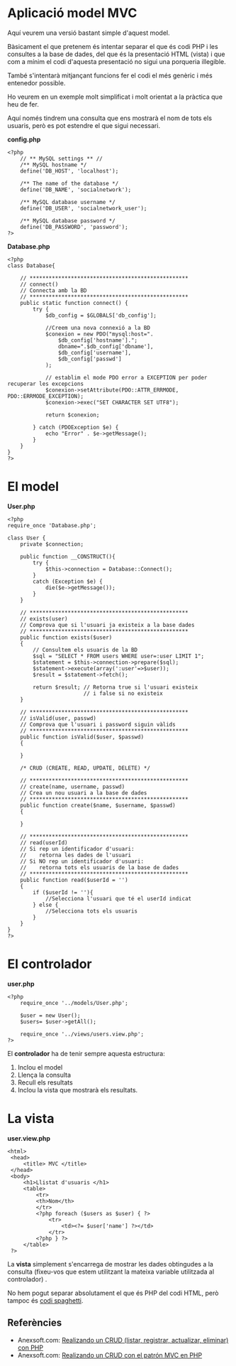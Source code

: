 # Aplicació model MVC

Aquí veurem una versió bastant simple d'aquest model.

Bàsicament el que pretenem és intentar separar el que és codi PHP i les consultes a la base de dades, del que és la presentació HTML (vista) i que com a mínim el codi
d'aquesta presentació no sigui una porqueria illegible.

També s'intentarà mitjançant funcions fer el codi el més genèric i més entenedor possible.

Ho veurem en un exemple molt simplificat i molt orientat a la pràctica que heu de fer.

Aquí només tindrem una consulta que ens mostrarà el nom de tots els usuaris, però es pot estendre el que sigui necessari.

**config.php**

```php+lineNumbers:true
<?php
    // ** MySQL settings ** //
    /** MySQL hostname */
    define('DB_HOST', 'localhost');

    /** The name of the database */
    define('DB_NAME', 'socialnetwork');

    /** MySQL database username */
    define('DB_USER', 'socialnetwork_user');

    /** MySQL database password */
    define('DB_PASSWORD', 'password');
?>
```

**Database.php**

```php+lineNumbers:true
<?php
class Database{

    // ************************************************** 
    // connect()
    // Connecta amb la BD
    // ************************************************** 
    public static function connect() {
        try {     
            $db_config = $GLOBALS['db_config'];
            
            //Creem una nova connexió a la BD
            $conexion = new PDO("mysql:host=".
                $db_config['hostname'].";
                dbname=".$db_config['dbname'],
                $db_config['username'],
                $db_config['passwd']
            );
            
            // establim el mode PDO error a EXCEPTION per poder recuperar les excepcions
            $conexion->setAttribute(PDO::ATTR_ERRMODE, PDO::ERRMODE_EXCEPTION);
            $conexion->exec("SET CHARACTER SET UTF8");
            
            return $conexion;
        
        } catch (PDOException $e) {
            echo "Error" . $e->getMessage();
        }
    }
}
?>
```

# El model

**User.php**

```php+lineNumbers:true
<?php
require_once 'Database.php';

class User {
    private $connection;

    public function __CONSTRUCT(){
        try {
            $this->connection = Database::Connect();
        } 
        catch (Exception $e) {
            die($e->getMessage());
        }
    }

    // ************************************************** 
    // exists(user)
    // Comprova que si l'usuari ja existeix a la base dades
    // ************************************************** 
    public function exists($user)
    {
        // Consultem els usuaris de la BD
        $sql = "SELECT * FROM users WHERE user=:user LIMIT 1";
        $statement = $this->connection->prepare($sql);
        $statement->execute(array(':user'=>$user));
        $result = $statement->fetch();

        return $result; // Retorna true si l'usuari existeix 
                        // i false si no existeix
    }

    // ************************************************** 
    // isValid(user, passwd)
    // Comprova que l'usuari i password siguin vàlids
    // ************************************************** 
    public function isValid($user, $passwd)
    {
        
    }
    
    /* CRUD (CREATE, READ, UPDATE, DELETE) */
    
    // ************************************************** 
    // create(name, username, passwd)
    // Crea un nou usuari a la base de dades
    // ************************************************** 
    public function create($name, $username, $passwd)
    {
        
    }
    
    // ************************************************** 
    // read(userId)
    // Si rep un identificador d'usuari: 
    //    retorna les dades de l'usuari 
    // Si NO rep un identificador d'usuari: 
    //    retorna tots els usuaris de la base de dades
    // ************************************************** 
    public function read($userId = '')
    {
        if ($userId != ''){
            //Selecciona l'usuari que té el userId indicat
        } else {
            //Selecciona tots els usuaris
        }
    }
}
?>
```

# El controlador

**user.php**

```php+lineNumbers:true
<?php
    require_once '../models/User.php';
    
    $user = new User();
    $users= $user->getAll();
    
    require_once '../views/users.view.php';
?>
```

El **controlador** ha de tenir sempre aquesta estructura:
  1. Inclou el model
  2. Llença la consulta
  3. Recull els resultats 
  4. Inclou la vista que mostrarà els resultats.

# La vista

**user.view.php**

```xml+lineNumbers:true
<html>
 <head>
     <title> MVC </title>
 </head>
 <body>
     <h1>Llistat d'usuaris </h1>
     <table>
         <tr>
         <th>Nom</th>
         </tr>
         <?php foreach ($users as $user) { ?>
             <tr>
                 <td><?= $user['name'] ?></td>
             </tr>
         <?php } ?>
     </table>
 ?>
 ```
 
La **vista** simplement s'encarrega de mostrar les dades obtingudes a la consulta (fixeu-vos que estem utilitzant la mateixa variable utilitzada al controlador) .

No hem pogut separar absolutament el que és PHP del codi HTML, però tampoc és [codi spaghetti](https://ca.wikipedia.org/wiki/Codi_spaghetti).


## Referències

* Anexsoft.com: [Realizando un CRUD (listar, registrar, actualizar, eliminar) con PHP](http://anexsoft.com/p/57/realizando-un-crud-listar-registrar-actualizar-eliminar-con-php)
* Anexsoft.com: [Realizando un CRUD con el patrón MVC en PHP](http://anexsoft.com/p/61/realizando-un-crud-con-el-patron-mvc-en-php)